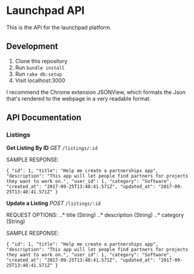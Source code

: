 # Launchpad API

This is the APi for the launchpad platform.

## Development

1) Clone this repository
2) Run `bundle install`
3) Run `rake db:setup`
4) Visit localhost:3000

I recommend the Chrome extension JSONView, which formats the Json that's rendered to the webpage in a very readable format.

## API Documentation

### Listings

__Get Listing By ID__
_GET_ `/listings/:id`

SAMPLE RESPONSE:

`
{
  "id": 1,
  "title": "Help me create a partnerships app",
  "description": "This app will let people find partners for projects they want to work on.",
  "user_id": 1,
  "category": "Software",
  "created_at": "2017-09-25T13:48:41.571Z",
  "updated_at": "2017-09-25T13:48:41.571Z"
}
`

__Update a Listing__
_POST_ `/listings/:id`

REQUEST OPTIONS:
..* title (String)
..* description (String)
..* category (String)

SAMPLE RESPONSE:

`
{
  "id": 1,
  "title": "Help me create a partnerships app",
  "description": "This app will let people find partners for projects they want to work on.",
  "user_id": 1,
  "category": "Software",
  "created_at": "2017-09-25T13:48:41.571Z",
  "updated_at": "2017-09-25T13:48:41.571Z"
}
`
